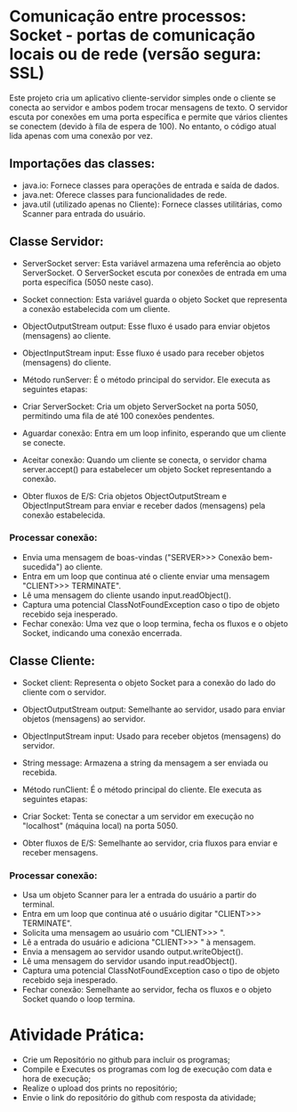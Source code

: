 # Comunicação entre processos: Socket -  portas de comunicação locais ou de rede (versão segura: SSL)


Este projeto cria um aplicativo cliente-servidor simples onde o cliente se conecta ao servidor e ambos podem trocar mensagens de texto. O servidor escuta por conexões em uma porta específica e permite que vários clientes se conectem (devido à fila de espera de 100). No entanto, o código atual lida apenas com uma conexão por vez.

## Importações das classes:

* java.io: Fornece classes para operações de entrada e saída de dados.
* java.net: Oferece classes para funcionalidades de rede.
* java.util (utilizado apenas no Cliente): Fornece classes utilitárias, como Scanner para entrada do usuário.

## Classe Servidor:

* ServerSocket server: Esta variável armazena uma referência ao objeto ServerSocket. O ServerSocket escuta por conexões de entrada em uma porta específica (5050 neste caso).

* Socket connection: Esta variável guarda o objeto Socket que representa a conexão estabelecida com um cliente.

* ObjectOutputStream output: Esse fluxo é usado para enviar objetos (mensagens) ao cliente.

* ObjectInputStream input: Esse fluxo é usado para receber objetos (mensagens) do cliente.

* Método runServer: É o método principal do servidor. Ele executa as seguintes etapas:

* Criar ServerSocket: Cria um objeto ServerSocket na porta 5050, permitindo uma fila de até 100 conexões pendentes.
* Aguardar conexão: Entra em um loop infinito, esperando que um cliente se conecte.
* Aceitar conexão: Quando um cliente se conecta, o servidor chama server.accept() para estabelecer um objeto Socket representando a conexão.
* Obter fluxos de E/S: Cria objetos ObjectOutputStream e ObjectInputStream para enviar e receber dados (mensagens) pela conexão estabelecida.

### Processar conexão:
* Envia uma mensagem de boas-vindas ("SERVER>>> Conexão bem-sucedida") ao cliente.
* Entra em um loop que continua até o cliente enviar uma mensagem "CLIENT>>> TERMINATE".
* Lê uma mensagem do cliente usando input.readObject().
* Captura uma potencial ClassNotFoundException caso o tipo de objeto recebido seja inesperado.
* Fechar conexão: Uma vez que o loop termina, fecha os fluxos e o objeto Socket, indicando uma conexão encerrada.

## Classe Cliente:

* Socket client: Representa o objeto Socket para a conexão do lado do cliente com o servidor.

* ObjectOutputStream output: Semelhante ao servidor, usado para enviar objetos (mensagens) ao servidor.

* ObjectInputStream input: Usado para receber objetos (mensagens) do servidor.

* String message: Armazena a string da mensagem a ser enviada ou recebida.

* Método runClient: É o método principal do cliente. Ele executa as seguintes etapas:

* Criar Socket: Tenta se conectar a um servidor em execução no "localhost" (máquina local) na porta 5050.
* Obter fluxos de E/S: Semelhante ao servidor, cria fluxos para enviar e receber mensagens.

### Processar conexão:
* Usa um objeto Scanner para ler a entrada do usuário a partir do terminal.
* Entra em um loop que continua até o usuário digitar "CLIENT>>> TERMINATE".
* Solicita uma mensagem ao usuário com "CLIENT>>> ".
* Lê a entrada do usuário e adiciona "CLIENT>>> " à mensagem.
* Envia a mensagem ao servidor usando output.writeObject().
* Lê uma mensagem do servidor usando input.readObject().
* Captura uma potencial ClassNotFoundException caso o tipo de objeto recebido seja inesperado.
* Fechar conexão: Semelhante ao servidor, fecha os fluxos e o objeto Socket quando o loop termina.

# Atividade Prática:
* Crie um Repositório no github para incluir os programas;
* Compile e Executes os programas com log de execução com data e hora de execução;
* Realize o upload dos prints no repositório;
* Envie o link do repositório do github com resposta da atividade;

